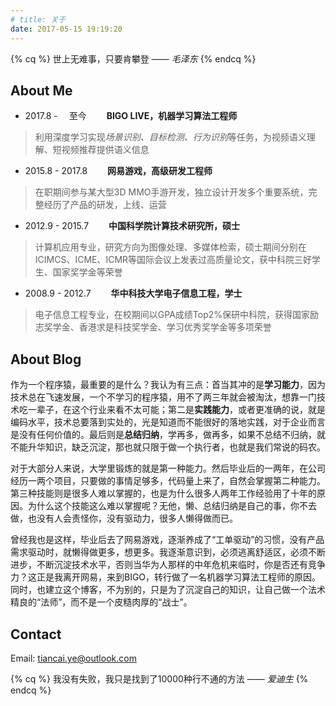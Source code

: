 ```yaml
---
# title: 关于
date: 2017-05-15 19:19:20
---
```

{% cq %} 世上无难事，只要肯攀登 ——  *毛泽东* {% endcq %}

## About Me

* 2017.8 - 　至今 　　**BIGO LIVE，机器学习算法工程师**
> 利用深度学习实现*场景识别、目标检测、行为识别*等任务，为视频语义理解、短视频推荐提供语义信息
* 2015.8 - 2017.8 　　**网易游戏，高级研发工程师**
> 在职期间参与某大型3D MMO手游开发，独立设计开发多个重要系统，完整经历了产品的研发，上线、运营
* 2012.9 - 2015.7 　　**中国科学院计算技术研究所，硕士**
> 计算机应用专业，研究方向为图像处理、多媒体检索，硕士期间分别在ICIMCS、ICME、ICMR等国际会议上发表过高质量论文，获中科院三好学生、国家奖学金等荣誉
* 2008.9 - 2012.7 　　**华中科技大学电子信息工程，学士**
> 电子信息工程专业，在校期间以GPA成绩Top2%保研中科院，获得国家励志奖学金、香港求是科技奖学金、学习优秀奖学金等多项荣誉

## About Blog
作为一个程序猿，最重要的是什么？我认为有三点：首当其冲的是**学习能力**，因为技术总在飞速发展，一个不学习的程序猿，用不了两三年就会被淘汰，想靠一门技术吃一辈子，在这个行业来看不太可能；第二是**实践能力**，或者更准确的说，就是编码水平，技术总要落到实处的，光是知道而不能很好的落地实践，对于企业而言是没有任何价值的。最后则是**总结归纳**，学再多，做再多，如果不总结不归纳，就不能升华知识，缺乏沉淀，那也就只限于做一个执行者，也就是我们常说的码农。

对于大部分人来说，大学里锻炼的就是第一种能力。然后毕业后的一两年，在公司经历一两个项目，只要做的事情足够多，代码量上来了，自然会掌握第二种能力。第三种技能则是很多人难以掌握的，也是为什么很多人两年工作经验用了十年的原因。为什么这个技能这么难以掌握呢？无他，懒、总结归纳是自己的事，你不去做，也没有人会责怪你，没有驱动力，很多人懒得做而已。

曾经我也是这样，毕业后去了网易游戏，逐渐养成了“工单驱动”的习惯，没有产品需求驱动时，就懒得做更多，想更多。我逐渐意识到，必须逃离舒适区，必须不断进步，不断沉淀技术水平，否则当华为人那样的中年危机来临时，你是否还有竞争力？这正是我离开网易，来到BIGO，转行做了一名机器学习算法工程师的原因。同时，也建立这个博客，不为别的，只是为了沉淀自己的知识，让自己做一个法术精良的“法师”，而不是一个皮糙肉厚的“战士”。

## Contact
Email: tiancai.ye@outlook.com

{% cq %} 我没有失败，我只是找到了10000种行不通的方法 ——  *爱迪生* {% endcq %}